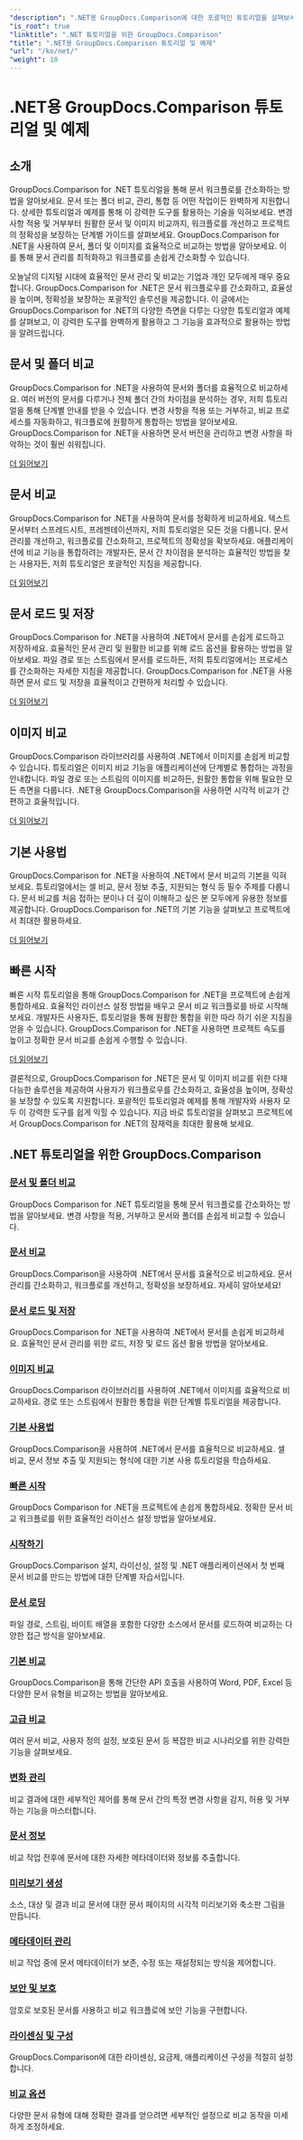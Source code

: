 ```yaml
---
"description": ".NET용 GroupDocs.Comparison에 대한 포괄적인 튜토리얼을 살펴보세요. 이 튜토리얼을 통해 효율적인 문서 및 폴더 비교, 관리, 통합을 손쉽게 수행할 수 있습니다."
"is_root": true
"linktitle": ".NET 튜토리얼을 위한 GroupDocs.Comparison"
"title": ".NET용 GroupDocs.Comparison 튜토리얼 및 예제"
"url": "/ko/net/"
"weight": 10
---
```


# .NET용 GroupDocs.Comparison 튜토리얼 및 예제

## 소개

GroupDocs.Comparison for .NET 튜토리얼을 통해 문서 워크플로를 간소화하는 방법을 알아보세요. 문서 또는 폴더 비교, 관리, 통합 등 어떤 작업이든 완벽하게 지원합니다. 상세한 튜토리얼과 예제를 통해 이 강력한 도구를 활용하는 기술을 익혀보세요. 변경 사항 적용 및 거부부터 원활한 문서 및 이미지 비교까지, 워크플로를 개선하고 프로젝트의 정확성을 보장하는 단계별 가이드를 살펴보세요. GroupDocs.Comparison for .NET을 사용하여 문서, 폴더 및 이미지를 효율적으로 비교하는 방법을 알아보세요. 이를 통해 문서 관리를 최적화하고 워크플로를 손쉽게 간소화할 수 있습니다.

오늘날의 디지털 시대에 효율적인 문서 관리 및 비교는 기업과 개인 모두에게 매우 중요합니다. GroupDocs.Comparison for .NET은 문서 워크플로우를 간소화하고, 효율성을 높이며, 정확성을 보장하는 포괄적인 솔루션을 제공합니다. 이 글에서는 GroupDocs.Comparison for .NET의 다양한 측면을 다루는 다양한 튜토리얼과 예제를 살펴보고, 이 강력한 도구를 완벽하게 활용하고 그 기능을 효과적으로 활용하는 방법을 알려드립니다.

## 문서 및 폴더 비교

GroupDocs.Comparison for .NET을 사용하여 문서와 폴더를 효율적으로 비교하세요. 여러 버전의 문서를 다루거나 전체 폴더 간의 차이점을 분석하는 경우, 저희 튜토리얼을 통해 단계별 안내를 받을 수 있습니다. 변경 사항을 적용 또는 거부하고, 비교 프로세스를 자동화하고, 워크플로에 원활하게 통합하는 방법을 알아보세요. GroupDocs.Comparison for .NET을 사용하면 문서 버전을 관리하고 변경 사항을 파악하는 것이 훨씬 쉬워집니다.

[더 읽어보기](./documents-and-folder-comparison/)

## 문서 비교

GroupDocs.Comparison for .NET을 사용하여 문서를 정확하게 비교하세요. 텍스트 문서부터 스프레드시트, 프레젠테이션까지, 저희 튜토리얼은 모든 것을 다룹니다. 문서 관리를 개선하고, 워크플로를 간소화하고, 프로젝트의 정확성을 확보하세요. 애플리케이션에 비교 기능을 통합하려는 개발자든, 문서 간 차이점을 분석하는 효율적인 방법을 찾는 사용자든, 저희 튜토리얼은 포괄적인 지침을 제공합니다.

[더 읽어보기](./document-comparison/)

## 문서 로드 및 저장

GroupDocs.Comparison for .NET을 사용하여 .NET에서 문서를 손쉽게 로드하고 저장하세요. 효율적인 문서 관리 및 원활한 비교를 위해 로드 옵션을 활용하는 방법을 알아보세요. 파일 경로 또는 스트림에서 문서를 로드하든, 저희 튜토리얼에서는 프로세스를 간소화하는 자세한 지침을 제공합니다. GroupDocs.Comparison for .NET을 사용하면 문서 로드 및 저장을 효율적이고 간편하게 처리할 수 있습니다.

[더 읽어보기](./loading-and-saving-documents/)

## 이미지 비교

GroupDocs.Comparison 라이브러리를 사용하여 .NET에서 이미지를 손쉽게 비교할 수 있습니다. 튜토리얼은 이미지 비교 기능을 애플리케이션에 단계별로 통합하는 과정을 안내합니다. 파일 경로 또는 스트림의 이미지를 비교하든, 원활한 통합을 위해 필요한 모든 측면을 다룹니다. .NET용 GroupDocs.Comparison을 사용하면 시각적 비교가 간편하고 효율적입니다.

[더 읽어보기](./image-comparison/)

## 기본 사용법 

GroupDocs.Comparison for .NET을 사용하여 .NET에서 문서 비교의 기본을 익혀 보세요. 튜토리얼에서는 셀 비교, 문서 정보 추출, 지원되는 형식 등 필수 주제를 다룹니다. 문서 비교를 처음 접하는 분이나 더 깊이 이해하고 싶은 분 모두에게 유용한 정보를 제공합니다. GroupDocs.Comparison for .NET의 기본 기능을 살펴보고 프로젝트에서 최대한 활용하세요.

[더 읽어보기](./basic-usage/)

## 빠른 시작 

빠른 시작 튜토리얼을 통해 GroupDocs.Comparison for .NET을 프로젝트에 손쉽게 통합하세요. 효율적인 라이선스 설정 방법을 배우고 문서 비교 워크플로를 바로 시작해 보세요. 개발자든 사용자든, 튜토리얼을 통해 원활한 통합을 위한 따라 하기 쉬운 지침을 얻을 수 있습니다. GroupDocs.Comparison for .NET을 사용하면 프로젝트 속도를 높이고 정확한 문서 비교를 손쉽게 수행할 수 있습니다.

[더 읽어보기](./quick-start/)

결론적으로, GroupDocs.Comparison for .NET은 문서 및 이미지 비교를 위한 다재다능한 솔루션을 제공하여 사용자가 워크플로우를 간소화하고, 효율성을 높이며, 정확성을 보장할 수 있도록 지원합니다. 포괄적인 튜토리얼과 예제를 통해 개발자와 사용자 모두 이 강력한 도구를 쉽게 익힐 수 있습니다. 지금 바로 튜토리얼을 살펴보고 프로젝트에서 GroupDocs.Comparison for .NET의 잠재력을 최대한 활용해 보세요.
## .NET 튜토리얼을 위한 GroupDocs.Comparison 
### [문서 및 폴더 비교](./documents-and-folder-comparison/)
GroupDocs Comparison for .NET 튜토리얼을 통해 문서 워크플로를 간소화하는 방법을 알아보세요. 변경 사항을 적용, 거부하고 문서와 폴더를 손쉽게 비교할 수 있습니다.
### [문서 비교](./document-comparison/)
GroupDocs.Comparison을 사용하여 .NET에서 문서를 효율적으로 비교하세요. 문서 관리를 간소화하고, 워크플로를 개선하고, 정확성을 보장하세요. 자세히 알아보세요!
### [문서 로드 및 저장](./loading-and-saving-documents/)
GroupDocs.Comparison for .NET을 사용하여 .NET에서 문서를 손쉽게 비교하세요. 효율적인 문서 관리를 위한 로드, 저장 및 로드 옵션 활용 방법을 알아보세요.
### [이미지 비교](./image-comparison/)
GroupDocs.Comparison 라이브러리를 사용하여 .NET에서 이미지를 효율적으로 비교하세요. 경로 또는 스트림에서 원활한 통합을 위한 단계별 튜토리얼을 제공합니다.
### [기본 사용법](./basic-usage/)
GroupDocs.Comparison을 사용하여 .NET에서 문서를 효율적으로 비교하세요. 셀 비교, 문서 정보 추출 및 지원되는 형식에 대한 기본 사용 튜토리얼을 학습하세요.
### [빠른 시작](./quick-start/)
GroupDocs Comparison for .NET을 프로젝트에 손쉽게 통합하세요. 정확한 문서 비교 워크플로를 위한 효율적인 라이선스 설정 방법을 알아보세요.
### [시작하기](./getting-started/)
GroupDocs.Comparison 설치, 라이선싱, 설정 및 .NET 애플리케이션에서 첫 번째 문서 비교를 만드는 방법에 대한 단계별 자습서입니다.
### [문서 로딩](./document-loading/)
파일 경로, 스트림, 바이트 배열을 포함한 다양한 소스에서 문서를 로드하여 비교하는 다양한 접근 방식을 알아보세요.

### [기본 비교](./basic-comparison/)
GroupDocs.Comparison을 통해 간단한 API 호출을 사용하여 Word, PDF, Excel 등 다양한 문서 유형을 비교하는 방법을 알아보세요.

### [고급 비교](./advanced-comparison/)
여러 문서 비교, 사용자 정의 설정, 보호된 문서 등 복잡한 비교 시나리오를 위한 강력한 기능을 살펴보세요.

### [변화 관리](./change-management/)
비교 결과에 대한 세부적인 제어를 통해 문서 간의 특정 변경 사항을 감지, 허용 및 거부하는 기능을 마스터합니다.

### [문서 정보](./document-information/)
비교 작업 전후에 문서에 대한 자세한 메타데이터와 정보를 추출합니다.

### [미리보기 생성](./preview-generation/)
소스, 대상 및 결과 비교 문서에 대한 문서 페이지의 시각적 미리보기와 축소판 그림을 만듭니다.

### [메타데이터 관리](./metadata-management/)
비교 작업 중에 문서 메타데이터가 보존, 수정 또는 재설정되는 방식을 제어합니다.

### [보안 및 보호](./security-protection/)
암호로 보호된 문서를 사용하고 비교 워크플로에 보안 기능을 구현합니다.

### [라이센싱 및 구성](./licensing-configuration/)
GroupDocs.Comparison에 대한 라이센싱, 요금제, 애플리케이션 구성을 적절히 설정합니다.

### [비교 옵션](./comparison-options/)
다양한 문서 유형에 대해 정확한 결과를 얻으려면 세부적인 설정으로 비교 동작을 미세하게 조정하세요.